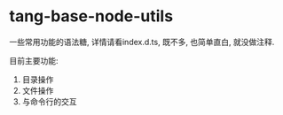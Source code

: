 # tang-base-node-utils
一些常用功能的语法糖, 详情请看index.d.ts, 既不多, 也简单直白, 就没做注释.    

目前主要功能:
1. 目录操作
2. 文件操作
3. 与命令行的交互
